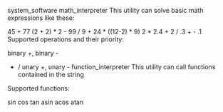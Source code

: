 system_software
math_interpreter
This utility can solve basic math expressions like these:

45 + 77
(2 + 2) * 2 - 99 / 9 + 24 * ((12-2) * 9)
2 * 2.4 + 2 / .3 + - .1
Supported operations and their priority:

binary +, binary -
* /
unary +, unary -
function_interpreter
This utility can call functions contained in the string

Supported functions:

sin
cos
tan
asin
acos
atan
